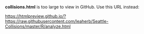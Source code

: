 **collisions.html** is too large to view in GitHub.  Use this URL instead: 

https://htmlpreview.github.io/?https://raw.githubusercontent.com/leaherb/Seattle-Collisions/master/R/analyze.html
